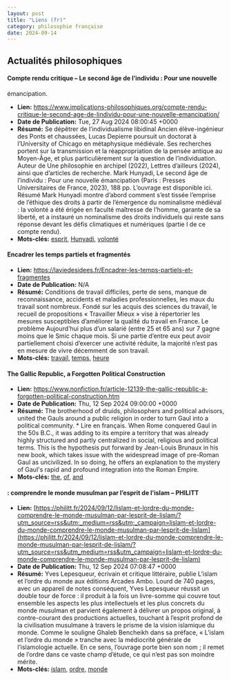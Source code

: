 ```yaml
---
layout: post
title: "Liens (fr)"
category: philosophie française
date: 2024-09-14
---
```

## Actualités philosophiques

#### Compte rendu critique – Le second âge de l’individu : Pour une nouvelle
émancipation.

  * **Lien:** <https://www.implications-philosophiques.org/compte-rendu-critique-le-second-age-de-lindividu-pour-une-nouvelle-emancipation/>
  * **Date de Publication:** Tue, 27 Aug 2024 08:00:45 +0000
  * **Résumé:** Se dépêtrer de l’individualisme libidinal Ancien élève-ingénieur des Ponts et chaussées, Lucas Depierre poursuit un doctorat à l’University of Chicago en métaphysique médiévale. Ses recherches portent sur la transmission et la réappropriation de la pensée antique au Moyen-Âge, et plus particulièrement sur la question de l’individuation. Auteur de Une philosophie en archipel (2022), Lettres d’ailleurs (2024), ainsi que d’articles de recherche. Mark Hunyadi, Le second âge de l’individu : Pour une nouvelle émancipation (Paris : Presses Universitaires de France, 2023), 188 pp. L’ouvrage est disponible ici. Résumé Mark Hunyadi montre d’abord comment s’est tissée l’emprise de l’éthique des droits à partir de l’émergence du nominalisme médiéval : la volonté a été érigée en faculté maîtresse de l’homme, garante de sa liberté, et a instauré un nominalisme des droits individuels qui reste sans réponse devant les défis climatiques et numériques (partie I de ce compte rendu).
  * **Mots-clés:** [esprit](esprit), [Hunyadi](Hunyadi), [volonté](volonté)

#### Encadrer les temps partiels et fragmentés

  * **Lien:** <https://laviedesidees.fr/Encadrer-les-temps-partiels-et-fragmentes>
  * **Date de Publication:** N/A
  * **Résumé:** Conditions de travail difficiles, perte de sens, manque de reconnaissance, accidents et maladies professionnelles, les maux du travail sont nombreux. Fondé sur les acquis des sciences du travail, le recueil de propositions « Travailler Mieux » vise à répertorier les mesures susceptibles d’améliorer la qualité du travail en France. Le problème Aujourd’hui plus d’un salarié (entre 25 et 65 ans) sur 7 gagne moins que le Smic chaque mois. Si une partie d’entre eux peut avoir partiellement choisi d’exercer une activité réduite, la majorité n’est pas en mesure de vivre décemment de son travail.
  * **Mots-clés:** [travail](travail), [temps](temps), [heure](heure)

#### The Gallic Republic, a Forgotten Political Construction

  * **Lien:** <https://www.nonfiction.fr/article-12139-the-gallic-republic-a-forgotten-political-construction.htm>
  * **Date de Publication:** Thu, 12 Sep 2024 09:00:00 +0000
  * **Résumé:** The brotherhood of druids, philosophers and political advisors, united the Gauls around a public religion in order to turn Gaul into a political community. * Lire en français. When Rome conquered Gaul in the 50s B.C., it was adding to its empire a territory that was already highly structured and partly centralized in social, religious and political terms. This is the hypothesis put forward by Jean-Louis Brunaux in his new book, which takes issue with the widespread image of pre-Roman Gaul as uncivilized. In so doing, he offers an explanation to the mystery of Gaul's rapid and profound integration into the Roman Empire.
  * **Mots-clés:** [the](the), [of](of), [and](and)

#### : comprendre le monde musulman par l’esprit de l’islam – PHILITT

  * **Lien:** [https://philitt.fr/2024/09/12/lislam-et-lordre-du-monde-comprendre-le-monde-musulman-par-lesprit-de-lislam/?utm_source=rss&utm;_medium=rss&utm;_campaign=lislam-et-lordre-du-monde-comprendre-le-monde-musulman-par-lesprit-de-lislam](https://philitt.fr/2024/09/12/lislam-et-lordre-du-monde-comprendre-le-monde-musulman-par-lesprit-de-lislam/?utm_source=rss&utm_medium=rss&utm_campaign=lislam-et-lordre-du-monde-comprendre-le-monde-musulman-par-lesprit-de-lislam)
  * **Date de Publication:** Thu, 12 Sep 2024 07:08:47 +0000
  * **Résumé:** Yves Lepesqueur, écrivain et critique littéraire, publie L’islam et l’ordre du monde aux éditions Arcades Ambo. Lourd de 740 pages, avec un appareil de notes conséquent, Yves Lepesqueur réussit un double tour de force : il produit à la fois un livre-somme qui couvre tout ensemble les aspects les plus intellectuels et les plus concrets du monde musulman et parvient également à délivrer un propos original, à contre-courant des productions actuelles, touchant à l’esprit profond de la civilisation musulmane à travers le prisme de la vision islamique du monde. Comme le souligne Ghaleb Bencheikh dans sa préface, « L’islam et l’ordre du monde » tranche avec la médiocrité générale de l’islamologie actuelle. En ce sens, l’ouvrage porte bien son nom ; il remet de l’ordre dans ce vaste champ d’étude, ce qui n’est pas son moindre mérite.
  * **Mots-clés:** [islam](islam), [ordre](ordre), [monde](monde)

